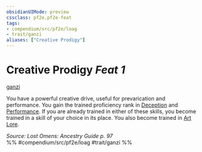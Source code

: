 ```yaml
---
obsidianUIMode: preview
cssclass: pf2e,pf2e-feat
tags:
- compendium/src/pf2e/loag
- trait/ganzi
aliases: ["Creative Prodigy"]
---
```

# Creative Prodigy  *Feat 1*  
[ganzi](/rules/traits/ganzi-loag.md)  


You have a powerful creative drive, useful for prevarication and performance. You gain the trained proficiency rank in [Deception](/compendium/skills.md#Deception) and [Performance](/compendium/skills.md#Performance). If you are already trained in either of these skills, you become trained in a skill of your choice in its place. You also become trained in [Art Lore](/compendium/skills.md#Lore).

*Source: Lost Omens: Ancestry Guide p. 97*  
%% #compendium/src/pf2e/loag #trait/ganzi %%